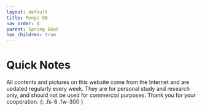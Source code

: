 ```yaml
---
layout: default
title: Mongo DB
nav_order: 4
parent: Spring Boot
has_children: true
---
```


# Quick Notes

All contents and pictures on this website come from the Internet and are updated regularly every week. They are for personal study and research only, and should not be used for commercial purposes. Thank you for your cooperation.
{: .fs-6 .fw-300 }



